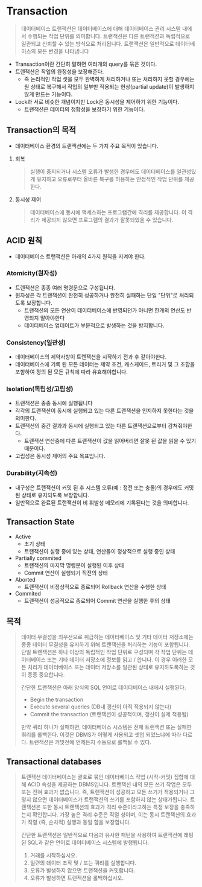 # Transaction

> 데이터베이스 트랜잭션은 데이터베이스에 대해 데이터베이스 관리 시스템 내에서 수행되는 작업 단위를 의미합니다. 트랜잭션은 다른 트랜잭션과 독립적으로 일관되고 신뢰할 수 있는 방식으로 처리됩니다. 트랜잭션은 일반적으로 데이터베이스의 모든 변경을 나타냅니다

* Transaction이란 간단히 말하면 여러개의 query를 묶은 것이다.
* 트랜잭션은 작업의 완정성을 보장해준다.
  * 즉 논리적인 작업 셋을 모두 완벽하게 처리하거나 또는 처리하지 못할 경우에는 원 상태로 복구해서 작업의 일부만 적용되는 현상(partial update)이 발생하지 않게 만드는 기능이다.
* Lock과 서로 비슷한 개념이지만 Lock은 동시성을 제어하기 위한 기능이다.
  * 트랜잭션은 데이터의 정합성을 보장하기 위한 기능이다.



## Transaction의 목적

* 데이터베이스 환경의 트랜잭션에는 두 가지 주요 목적이 있습니다.

1. 회복

   > 실행이 중지되거나 시스템 오류가 발생한 경우에도 데이터베이스를 일관성있게 유지하고 오류로부터 올바른 복구를 허용하는 안정적인 작업 단위를 제공한다.

2. 동시성 제어

   > 데이터베이스에 동시에 액세스하는 프로그램간에 격리를 제공합니다. 이 격리가 제공되지 않으면 프로그램의 결과가 잘못되었을 수 있습니다.



## ACID 원칙

* 데이터베이스 트랜잭션은 아래의 4가지 원칙을 지켜야 한다. 

### Atomicity(원자성)

* 트랜잭션은 종종 여러 명령문으로 구성됩니다.
* 원자성은 각 트랜잭션이 완전히 성공하거나 완전히 실패하는 단일 "단위"로 처리되도록 보장합니다.
  * 트랜잭션의 모든 연산이 데이터베이스에 반영되던가 아니면 한개의 연산도 반영되지 말아야한다
  * 데이터베이스 업데이트가 부분적으로 발생하는 것을 방지합니다.

### Consistency(일관성)

* 데이터베이스의 제약사항이 트랜잭션을 시작하기 전과 후 같아야한다.
* 데이터베이스에 기록 된 모든 데이터는 제약 조건, 캐스케이드, 트리거 및 그 조합을 포함하여 정의 된 모든 규칙에 따라 유효해야합니다.

### Isolation(독립성/고립성)

* 트랜잭션은 종종 동시에 실행됩니다
* 각각의 트랜잭션이 동시에 실행되고 있는 다른 트랜잭션을 인지하지 못한다는 것을 의미한다.
* 트랜잭션의 중간 결과과 동시에 실행되고 있는 다른 트랜잭션으로부터 감쳐줘야한다.
  * 트랜잭션 연산중에 다른 트랜잭션이 값을 읽어버리면 잘못 된 값을 읽을 수 있기 때문이다.
* 고립성은 동시성 제어의 주요 목표입니다.

### Durability(지속성)

* 내구성은 트랜잭션이 커밋 된 후 시스템 오류(예 : 정전 또는 충돌)의 경우에도 커밋 된 상태로 유지되도록 보장합니다.
* 일반적으로 완료된 트랜잭션이 비 휘발성 메모리에 기록된다는 것을 의미합니다.



## Transaction State

* Active
  * 초기 상태
  * 트랜잭션이 실행 중에 있는 상태, 연산들이 정상적으로 실행 중인 상태
* Partially commited
  * 트랜잭션의 마지막 명령문이 실행된 이후 상태
  * Commit 연산이 실행되기 직전의 상태
* Aborted
  * 트랜잭션이 비정상적으로 종료되어 Rollback 연산을 수행한 상태
* Commited
  * 트랜잭션이 성공적으로 종료되어 Commit 연산을 실행한 후의 상태



## 목적

> 데이터 무결성을 최우선으로 취급하는 데이터베이스 및 기타 데이터 저장소에는 종종 데이터 무결성을 유지하기 위해 트랜잭션을 처리하는 기능이 포함됩니다. 단일 트랜잭션은 하나 이상의 독립적인 작업 단위로 구성되며 각 작업 단위는 데이터베이스 또는 기타 데이터 저장소에 정보를 읽고 / 씁니다. 이 경우 이러한 모든 처리가 데이터베이스 또는 데이터 저장소를 일관된 상태로 유지하도록하는 것이 종종 중요합니다.
>
> 간단한 트랜잭션은 아래 양식의 SQL 언어로 데이터베이스 내에서 실행된다.
>
> - Begin the transaction
> - Execute several queries (DB내 갱신이 아직 적용되지 않는다)
> - Commit the transaction (트랜잭션이 성공적이며, 갱신이 실제 적용됨)
>
> 만약 쿼리 하나가 실패하면, 데이터베이스 시스템은 전체 트랜잭션 또는 실패한 쿼리를 롤백한다. 이것은 DBMS가 어떻게 사용되고 셋업 되었느냐에 따라 다르다. 트랜잭션은 커밋전에 언제든지 수동으로 롤백될 수 있다.

## Transactional databases

> 트랜잭션 데이터베이스는 괄호로 묶인 데이터베이스 작업 (시작-커밋) 집합에 대해 ACID 속성을 제공하는 DBMS입니다. 트랜잭션 내의 모든 쓰기 작업은 모두 또는 전혀 효과가 없습니다. 즉, 트랜잭션이 성공하고 모든 쓰기가 적용되거나 그렇지 않으면 데이터베이스가 트랜잭션의 쓰기를 포함하지 않는 상태가됩니다. 트랜잭션은 또한 동시 트랜잭션의 효과가 격리 수준이라고하는 특정 보장을 충족하는지 확인합니다. 가장 높은 격리 수준은 직렬 성이며, 이는 동시 트랜잭션의 효과가 직렬 (즉, 순차적) 실행과 동일 함을 보장합니다.
>
> 간단한 트랜잭션은 일반적으로 다음과 유사한 패턴을 사용하여 트랜잭션에 래핑 된 SQL과 같은 언어로 데이터베이스 시스템에 발행됩니다.
>
> 1. 거래를 시작하십시오.
> 2. 일련의 데이터 조작 및 / 또는 쿼리를 실행합니다.
> 3. 오류가 발생하지 않으면 트랜잭션을 커밋합니다.
> 4. 오류가 발생하면 트랜잭션을 롤백하십시오.